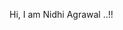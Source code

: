 Hi, I am Nidhi Agrawal ..!!

<!---
nidhi2793/nidhi2793 is a ✨ special ✨ repository because its `README.md` (this file) appears on your GitHub profile.
You can click the Preview link to take a look at your changes.
--->

